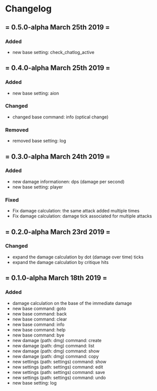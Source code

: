 # Changelog
## = 0.5.0-alpha March 25th 2019 =
### Added
- new base setting: check_chatlog_active
## = 0.4.0-alpha March 25th 2019 =
### Added
- new base setting: aion
### Changed
- changed base command: info (optical change)
### Removed
- removed base setting: log
## = 0.3.0-alpha March 24th 2019 =
### Added
- new damage informationen: dps (damage per second) 
- new base setting: player
### Fixed
- Fix damage calculation: the same attack added multiple times
- Fix damage calculation: damage tick associated for multiple attacks
## = 0.2.0-alpha March 23rd 2019 =
### Changed
- expand the damage calculation by dot (damage over time) ticks
- expand the damage calculation by critique hits
## = 0.1.0-alpha March 18th 2019 =
### Added
- damage calculation on the base of the immediate damage
- new base command: goto
- new base command: back
- new base command: clear
- new base command: info
- new base command: help
- new base command: bye
- new damage (path: dmg) command: create
- new damage (path: dmg) command: list
- new damage (path: dmg) command: show
- new damage (path: dmg) command: copy
- new settings (path: settings) command: show
- new settings (path: settings) command: edit
- new settings (path: settings) command: save
- new settings (path: settings) command: undo
- new base setting: log